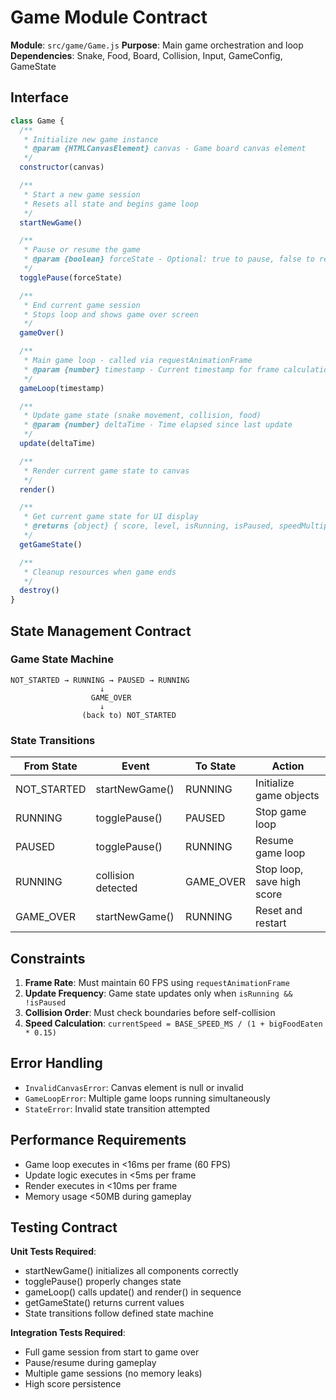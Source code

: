 # Game Module Contract

**Module**: `src/game/Game.js`
**Purpose**: Main game orchestration and loop
**Dependencies**: Snake, Food, Board, Collision, Input, GameConfig, GameState

## Interface

```javascript
class Game {
  /**
   * Initialize new game instance
   * @param {HTMLCanvasElement} canvas - Game board canvas element
   */
  constructor(canvas)

  /**
   * Start a new game session
   * Resets all state and begins game loop
   */
  startNewGame()

  /**
   * Pause or resume the game
   * @param {boolean} forceState - Optional: true to pause, false to resume
   */
  togglePause(forceState)

  /**
   * End current game session
   * Stops loop and shows game over screen
   */
  gameOver()

  /**
   * Main game loop - called via requestAnimationFrame
   * @param {number} timestamp - Current timestamp for frame calculation
   */
  gameLoop(timestamp)

  /**
   * Update game state (snake movement, collision, food)
   * @param {number} deltaTime - Time elapsed since last update
   */
  update(deltaTime)

  /**
   * Render current game state to canvas
   */
  render()

  /**
   * Get current game state for UI display
   * @returns {object} { score, level, isRunning, isPaused, speedMultiplier }
   */
  getGameState()

  /**
   * Cleanup resources when game ends
   */
  destroy()
}
```

## State Management Contract

### Game State Machine

```
NOT_STARTED → RUNNING → PAUSED → RUNNING
                    ↓
                  GAME_OVER
                    ↓
                (back to) NOT_STARTED
```

### State Transitions

| From State | Event | To State | Action |
|------------|-------|----------|---------|
| NOT_STARTED | startNewGame() | RUNNING | Initialize game objects |
| RUNNING | togglePause() | PAUSED | Stop game loop |
| PAUSED | togglePause() | RUNNING | Resume game loop |
| RUNNING | collision detected | GAME_OVER | Stop loop, save high score |
| GAME_OVER | startNewGame() | RUNNING | Reset and restart |

## Constraints

1. **Frame Rate**: Must maintain 60 FPS using `requestAnimationFrame`
2. **Update Frequency**: Game state updates only when `isRunning && !isPaused`
3. **Collision Order**: Must check boundaries before self-collision
4. **Speed Calculation**: `currentSpeed = BASE_SPEED_MS / (1 + bigFoodEaten * 0.15)`

## Error Handling

- `InvalidCanvasError`: Canvas element is null or invalid
- `GameLoopError`: Multiple game loops running simultaneously
- `StateError`: Invalid state transition attempted

## Performance Requirements

- Game loop executes in <16ms per frame (60 FPS)
- Update logic executes in <5ms per frame
- Render executes in <10ms per frame
- Memory usage <50MB during gameplay

## Testing Contract

**Unit Tests Required**:
- startNewGame() initializes all components correctly
- togglePause() properly changes state
- gameLoop() calls update() and render() in sequence
- getGameState() returns current values
- State transitions follow defined state machine

**Integration Tests Required**:
- Full game session from start to game over
- Pause/resume during gameplay
- Multiple game sessions (no memory leaks)
- High score persistence
